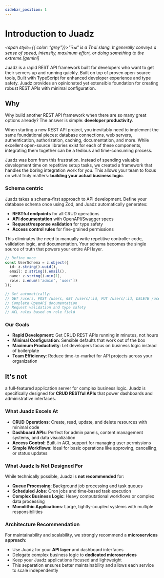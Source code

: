 ```yaml
---
sidebar_position: 1
---
```


# Introduction to Juadz

*<span style={{ color: "grey"}}>"จ๊วด" is a Thai slang. It generally conveys a sense of speed, intensity, maximum effort, or doing something to the extreme.[gemini]</span>*

Juadz is a rapid REST API framework built for developers who want to get their servers up and running quickly. Built on top of proven open-source tools, Built with TypeScript for enhanced developer experience and type safety. Juadz provides an opinionated yet extensible foundation for creating robust REST APIs with minimal configuration.

## Why 

Why build another REST API framework when there are so many great options already? The answer is simple: **developer productivity**.

When starting a new REST API project, you inevitably need to implement the same foundational pieces: database connections, web servers, authentication, authorization, caching, documentation, and more. While excellent open-source libraries exist for each of these components, integrating them together can be a tedious and time-consuming process.

Juadz was born from this frustration. Instead of spending valuable development time on repetitive setup tasks, we created a framework that handles the boring integration work for you. This allows your team to focus on what truly matters: **building your actual business logic**.

### Schema centric
Juadz takes a schema-first approach to API development. Define your database schema once using Zod, and Juadz automatically generates:

- **RESTful endpoints** for all CRUD operations
- **API documentation** with OpenAPI/Swagger specs
- **Request/response validation** for type safety
- **Access control rules** for fine-grained permissions

This eliminates the need to manually write repetitive controller code, validation logic, and documentation. Your schema becomes the single source of truth that powers your entire API layer.

```typescript
// Define once
const UserSchema = z.object({
  id: z.string().uuid(),
  email: z.string().email(),
  name: z.string().min(1),
  role: z.enum(['admin', 'user'])
});

// Get automatically:
// GET /users, POST /users, GET /users/:id, PUT /users/:id, DELETE /users/:id
// Complete OpenAPI documentation
// Request validation and type safety
// ACL rules based on role field
```


### Our Goals

- **Rapid Development**: Get CRUD REST APIs running in minutes, not hours
- **Minimal Configuration**: Sensible defaults that work out of the box
- **Maximum Productivity**: Let developers focus on business logic instead of boilerplate
- **Team Efficiency**: Reduce time-to-market for API projects across your organization

## It's not 

a full-featured application server for complex business logic. Juadz is specifically designed for **CRUD RESTful APIs** that power dashboards and administrative interfaces.

### What Juadz Excels At

- **CRUD Operations**: Create, read, update, and delete resources with minimal code
- **Dashboard APIs**: Perfect for admin panels, content management systems, and data visualization
- **Access Control**: Built-in ACL support for managing user permissions
- **Simple Workflows**: Ideal for basic operations like approving, cancelling, or status updates

### What Juadz Is Not Designed For

While technically possible, Juadz is **not recommended** for:

- **Queue Processing**: Background job processing and task queues
- **Scheduled Jobs**: Cron jobs and time-based task execution
- **Complex Business Logic**: Heavy computational workflows or complex data processing
- **Monolithic Applications**: Large, tightly-coupled systems with multiple responsibilities

### Architecture Recommendation

For maintainability and scalability, we strongly recommend a **microservices approach**:

- Use Juadz for your **API layer** and dashboard interfaces
- Delegate complex business logic to **dedicated microservices**
- Keep your Juadz applications focused and lightweight
- This separation ensures better maintainability and allows each service to scale independently

